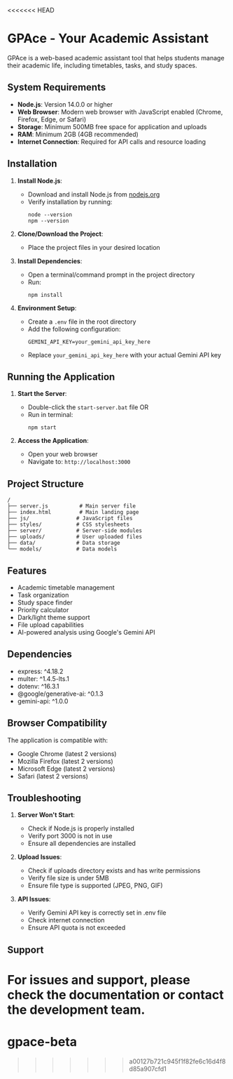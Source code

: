 <<<<<<< HEAD
# GPAce - Your Academic Assistant

GPAce is a web-based academic assistant tool that helps students manage their academic life, including timetables, tasks, and study spaces.

## System Requirements

- **Node.js**: Version 14.0.0 or higher
- **Web Browser**: Modern web browser with JavaScript enabled (Chrome, Firefox, Edge, or Safari)
- **Storage**: Minimum 500MB free space for application and uploads
- **RAM**: Minimum 2GB (4GB recommended)
- **Internet Connection**: Required for API calls and resource loading

## Installation

1. **Install Node.js**:
   - Download and install Node.js from [nodejs.org](https://nodejs.org/)
   - Verify installation by running:
     ```
     node --version
     npm --version
     ```

2. **Clone/Download the Project**:
   - Place the project files in your desired location

3. **Install Dependencies**:
   - Open a terminal/command prompt in the project directory
   - Run:
     ```
     npm install
     ```

4. **Environment Setup**:
   - Create a `.env` file in the root directory
   - Add the following configuration:
     ```
     GEMINI_API_KEY=your_gemini_api_key_here
     ```
   - Replace `your_gemini_api_key_here` with your actual Gemini API key

## Running the Application

1. **Start the Server**:
   - Double-click the `start-server.bat` file
   OR
   - Run in terminal:
     ```
     npm start
     ```

2. **Access the Application**:
   - Open your web browser
   - Navigate to: `http://localhost:3000`

## Project Structure

```
/
├── server.js          # Main server file
├── index.html         # Main landing page
├── js/               # JavaScript files
├── styles/           # CSS stylesheets
├── server/           # Server-side modules
├── uploads/          # User uploaded files
├── data/             # Data storage
└── models/           # Data models
```

## Features

- Academic timetable management
- Task organization
- Study space finder
- Priority calculator
- Dark/light theme support
- File upload capabilities
- AI-powered analysis using Google's Gemini API

## Dependencies

- express: ^4.18.2
- multer: ^1.4.5-lts.1
- dotenv: ^16.3.1
- @google/generative-ai: ^0.1.3
- gemini-api: ^1.0.0

## Browser Compatibility

The application is compatible with:
- Google Chrome (latest 2 versions)
- Mozilla Firefox (latest 2 versions)
- Microsoft Edge (latest 2 versions)
- Safari (latest 2 versions)

## Troubleshooting

1. **Server Won't Start**:
   - Check if Node.js is properly installed
   - Verify port 3000 is not in use
   - Ensure all dependencies are installed

2. **Upload Issues**:
   - Check if uploads directory exists and has write permissions
   - Verify file size is under 5MB
   - Ensure file type is supported (JPEG, PNG, GIF)

3. **API Issues**:
   - Verify Gemini API key is correctly set in .env file
   - Check internet connection
   - Ensure API quota is not exceeded

## Support

For issues and support, please check the documentation or contact the development team.
=======
# gpace-beta
>>>>>>> a00127b721c945f1f82fe6c16d4f8d85a907cfd1
